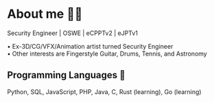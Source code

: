 # About me 🧙‍♂️

Security Engineer | OSWE | eCPPTv2 | eJPTv1 

• Ex-3D/CG/VFX/Animation artist turned Security Engineer\
• Other interests are Fingerstyle Guitar, Drums, Tennis, and Astronomy

## Programming Languages 🍄

Python, SQL, JavaScript, PHP, Java, C, Rust (learning), Go (learning)

